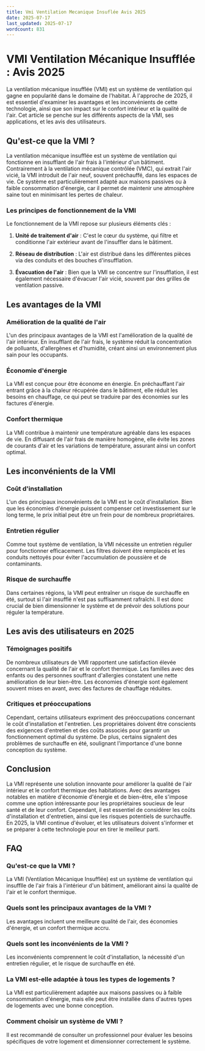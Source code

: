 ```yaml
---
title: Vmi Ventilation Mecanique Insuflée Avis 2025
date: 2025-07-17
last_updated: 2025-07-17
wordcount: 831
---
```


# VMI Ventilation Mécanique Insufflée : Avis 2025

La ventilation mécanique insufflée (VMI) est un système de ventilation qui gagne en popularité dans le domaine de l'habitat. À l'approche de 2025, il est essentiel d'examiner les avantages et les inconvénients de cette technologie, ainsi que son impact sur le confort intérieur et la qualité de l'air. Cet article se penche sur les différents aspects de la VMI, ses applications, et les avis des utilisateurs.

## Qu'est-ce que la VMI ?

La ventilation mécanique insufflée est un système de ventilation qui fonctionne en insufflant de l'air frais à l'intérieur d'un bâtiment. Contrairement à la ventilation mécanique contrôlée (VMC), qui extrait l'air vicié, la VMI introduit de l'air neuf, souvent préchauffé, dans les espaces de vie. Ce système est particulièrement adapté aux maisons passives ou à faible consommation d'énergie, car il permet de maintenir une atmosphère saine tout en minimisant les pertes de chaleur.

### Les principes de fonctionnement de la VMI

Le fonctionnement de la VMI repose sur plusieurs éléments clés :

1. **Unité de traitement d'air** : C'est le cœur du système, qui filtre et conditionne l'air extérieur avant de l'insuffler dans le bâtiment.
   
2. **Réseau de distribution** : L'air est distribué dans les différentes pièces via des conduits et des bouches d'insufflation.

3. **Évacuation de l'air** : Bien que la VMI se concentre sur l'insufflation, il est également nécessaire d'évacuer l'air vicié, souvent par des grilles de ventilation passive.

## Les avantages de la VMI

### Amélioration de la qualité de l'air

L'un des principaux avantages de la VMI est l'amélioration de la qualité de l'air intérieur. En insufflant de l'air frais, le système réduit la concentration de polluants, d'allergènes et d'humidité, créant ainsi un environnement plus sain pour les occupants.

### Économie d'énergie

La VMI est conçue pour être économe en énergie. En préchauffant l'air entrant grâce à la chaleur récupérée dans le bâtiment, elle réduit les besoins en chauffage, ce qui peut se traduire par des économies sur les factures d'énergie.

### Confort thermique

La VMI contribue à maintenir une température agréable dans les espaces de vie. En diffusant de l'air frais de manière homogène, elle évite les zones de courants d'air et les variations de température, assurant ainsi un confort optimal.

## Les inconvénients de la VMI

### Coût d'installation

L'un des principaux inconvénients de la VMI est le coût d'installation. Bien que les économies d'énergie puissent compenser cet investissement sur le long terme, le prix initial peut être un frein pour de nombreux propriétaires.

### Entretien régulier

Comme tout système de ventilation, la VMI nécessite un entretien régulier pour fonctionner efficacement. Les filtres doivent être remplacés et les conduits nettoyés pour éviter l'accumulation de poussière et de contaminants.

### Risque de surchauffe

Dans certaines régions, la VMI peut entraîner un risque de surchauffe en été, surtout si l'air insufflé n'est pas suffisamment rafraîchi. Il est donc crucial de bien dimensionner le système et de prévoir des solutions pour réguler la température.

## Les avis des utilisateurs en 2025

### Témoignages positifs

De nombreux utilisateurs de VMI rapportent une satisfaction élevée concernant la qualité de l'air et le confort thermique. Les familles avec des enfants ou des personnes souffrant d'allergies constatent une nette amélioration de leur bien-être. Les économies d'énergie sont également souvent mises en avant, avec des factures de chauffage réduites.

### Critiques et préoccupations

Cependant, certains utilisateurs expriment des préoccupations concernant le coût d'installation et l'entretien. Les propriétaires doivent être conscients des exigences d'entretien et des coûts associés pour garantir un fonctionnement optimal du système. De plus, certains signalent des problèmes de surchauffe en été, soulignant l'importance d'une bonne conception du système.

## Conclusion

La VMI représente une solution innovante pour améliorer la qualité de l'air intérieur et le confort thermique des habitations. Avec des avantages notables en matière d'économie d'énergie et de bien-être, elle s'impose comme une option intéressante pour les propriétaires soucieux de leur santé et de leur confort. Cependant, il est essentiel de considérer les coûts d'installation et d'entretien, ainsi que les risques potentiels de surchauffe. En 2025, la VMI continue d'évoluer, et les utilisateurs doivent s'informer et se préparer à cette technologie pour en tirer le meilleur parti.

## FAQ

### Qu'est-ce que la VMI ?

La VMI (Ventilation Mécanique Insufflée) est un système de ventilation qui insufflle de l'air frais à l'intérieur d'un bâtiment, améliorant ainsi la qualité de l'air et le confort thermique.

### Quels sont les principaux avantages de la VMI ?

Les avantages incluent une meilleure qualité de l'air, des économies d'énergie, et un confort thermique accru.

### Quels sont les inconvénients de la VMI ?

Les inconvénients comprennent le coût d'installation, la nécessité d'un entretien régulier, et le risque de surchauffe en été.

### La VMI est-elle adaptée à tous les types de logements ?

La VMI est particulièrement adaptée aux maisons passives ou à faible consommation d'énergie, mais elle peut être installée dans d'autres types de logements avec une bonne conception.

### Comment choisir un système de VMI ?

Il est recommandé de consulter un professionnel pour évaluer les besoins spécifiques de votre logement et dimensionner correctement le système.